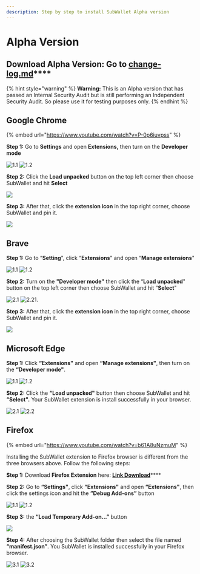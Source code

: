 ```yaml
---
description: Step by step to install SubWallet Alpha version
---
```


# Alpha Version

## **Download Alpha Version: Go to** [change-log.md](../../maintain/change-log.md "mention")****

{% hint style="warning" %}
**Warning:** This is an Alpha version that has passed an Internal Security Audit but is still performing an Independent Security Audit. So please use it for testing purposes only.
{% endhint %}

## **Google** Chrome

{% embed url="https://www.youtube.com/watch?v=P-0p6iuvpss" %}

**Step 1:** Go to **Settings** and open **Extensions,** then turn on the **Developer mode**

![1.1](<../../.gitbook/assets/Screen Shot 2022-01-12 at 18.40.29.png>) ![1.2](<../../.gitbook/assets/Screen Shot 2022-01-12 at 11.30.29.png>)

**Step 2:** Click the **Load unpacked** button on the top left corner then choose SubWallet and hit **Select**

![](<../../.gitbook/assets/Screen Shot 2022-01-12 at 18.42.07.png>)

**Step 3:** After that, click the **extension icon** in the top right corner, choose SubWallet and pin it.

![](<../../.gitbook/assets/Screen Shot 2022-01-12 at 18.43.47.png>)

## Brave&#x20;

**Step 1:** Go to “**Setting**", click “**Extensions**" and open “**Manage extensions**"

![1.1](<../../.gitbook/assets/Screen Shot 2022-01-12 at 18.45.35.png>) ![1.2](<../../.gitbook/assets/Screen Shot 2022-01-12 at 16.14.08 (1).png>)

**Step 2:** Turn on the **"Developer mode"** then click the “**Load unpacked**" button on the top left corner then choose SubWallet and hit “**Select**"

![2.1](<../../.gitbook/assets/Screen Shot 2022-01-12 at 16.14.18.png>) ![2.21.](<../../.gitbook/assets/Screen Shot 2022-01-12 at 16.14.46.png>)

**Step 3:** After that, click the **extension icon** in the top right corner, choose SubWallet and pin it.

![](<../../.gitbook/assets/Screen Shot 2022-01-12 at 18.50.02.png>)

## Microsoft Edge&#x20;

**Step 1:** Click **“Extensions"** and open **“Manage extensions"**, then turn on the **“Developer mode"**.

![1.1](<../../.gitbook/assets/Screen Shot 2022-01-12 at 18.50.45.png>) ![1.2](<../../.gitbook/assets/Screen Shot 2022-01-12 at 16.37.43.png>)

**Step 2:** Click the **“Load unpacked"** button then choose SubWallet and hit **“Select".** Your SubWallet extension is install successfully in your browser.

![2.1](<../../.gitbook/assets/Screen Shot 2022-01-12 at 18.52.34.png>) ![2.2](<../../.gitbook/assets/Screen Shot 2022-01-12 at 16.38.44.png>)

## Firefox&#x20;

{% embed url="https://www.youtube.com/watch?v=b61A8uNzmuM" %}

Installing the SubWallet extension to Firefox browser is different from the three browsers above. Follow the following steps:

**Step 1:** Download **Firefox Extension** here: [**Link Download**](https://github.com/Koniverse/SubWallet-Extension/releases/download/v0.3.4%2B/master-build.zip)****

**Step 2:** Go to **“Settings"**, click **“Extensions"** and open **“Extensions"**, then click the settings icon and hit the **”Debug Add-ons”** button

![1.1](<../../.gitbook/assets/Screen Shot 2022-01-12 at 18.54.05.png>) ![1.2](<../../.gitbook/assets/Screen Shot 2022-01-12 at 17.00.40.png>)

**Step 3:** the **“Load Temporary Add-on…”** button

![](<../../.gitbook/assets/Screen Shot 2022-01-12 at 17.01.02.png>)

**Step 4:** After choosing the SubWallet folder then select the file named **“manifest.json”**. You SubWallet is installed successfully in your Firefox browser.

![3.1](<../../.gitbook/assets/Screen Shot 2022-01-12 at 18.56.09.png>) ![3.2](<../../.gitbook/assets/Screen Shot 2022-01-12 at 17.01.35.png>)
